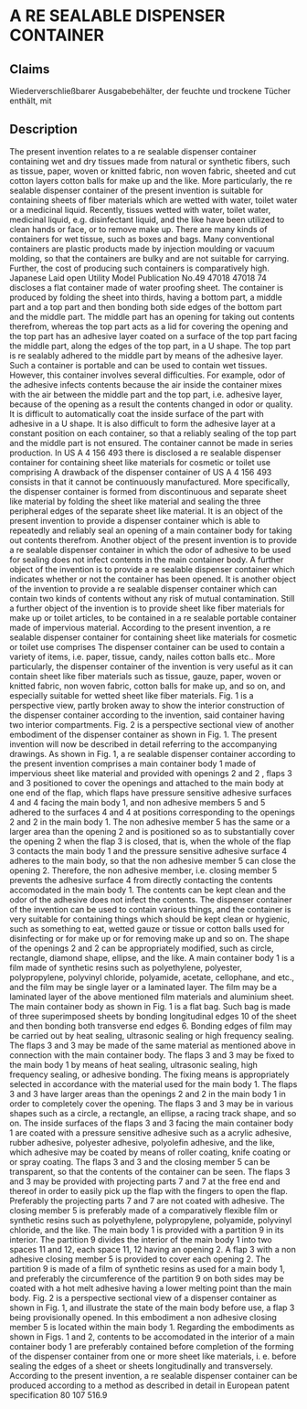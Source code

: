 # A RE SEALABLE DISPENSER CONTAINER

## Claims
Wiederverschließbarer Ausgabebehälter, der feuchte und trockene Tücher enthält, mit

## Description
The present invention relates to a re sealable dispenser container containing wet and dry tissues made from natural or synthetic fibers, such as tissue, paper, woven or knitted fabric, non woven fabric, sheeted and cut cotton layers cotton balls for make up and the like. More particularly, the re sealable dispenser container of the present invention is suitable for containing sheets of fiber materials which are wetted with water, toilet water or a medicinal liquid. Recently, tissues wetted with water, toilet water, medicinal liquid, e.g. disinfectant liquid, and the like have been utilized to clean hands or face, or to remove make up. There are many kinds of containers for wet tissue, such as boxes and bags. Many conventional containers are plastic products made by injection moulding or vacuum molding, so that the containers are bulky and are not suitable for carrying. Further, the cost of producing such containers is comparatively high. Japanese Laid open Utility Model Publication No.49 47018 47018 74 discloses a flat container made of water proofing sheet. The container is produced by folding the sheet into thirds, having a bottom part, a middle part and a top part and then bonding both side edges of the bottom part and the middle part. The middle part has an opening for taking out contents therefrom, whereas the top part acts as a lid for covering the opening and the top part has an adhesive layer coated on a surface of the top part facing the middle part, along the edges of the top part, in a U shape. The top part is re sealably adhered to the middle part by means of the adhesive layer. Such a container is portable and can be used to contain wet tissues. However, this container involves several difficulties. For example, odor of the adhesive infects contents because the air inside the container mixes with the air between the middle part and the top part, i.e. adhesive layer, because of the opening as a result the contents changed in odor or quality. It is difficult to automatically coat the inside surface of the part with adhesive in a U shape. It is also difficult to form the adhesive layer at a constant position on each container, so that a reliably sealing of the top part and the middle part is not ensured. The container cannot be made in series production. In US A 4 156 493 there is disclosed a re sealable dispenser container for containing sheet like materials for cosmetic or toilet use comprising A drawback of the dispenser container of US A 4 156 493 consists in that it cannot be continuously manufactured. More specifically, the dispenser container is formed from discontinuous and separate sheet like material by folding the sheet like material and sealing the three peripheral edges of the separate sheet like material. It is an object of the present invention to provide a dispenser container which is able to repeatedly and reliably seal an opening of a main container body for taking out contents therefrom. Another object of the present invention is to provide a re sealable dispenser container in which the odor of adhesive to be used for sealing does not infect contents in the main container body. A further object of the invention is to provide a re sealable dispenser container which indicates whether or not the container has been opened. It is another object of the invention to provide a re sealable dispenser container which can contain two kinds of contents without any risk of mutual contamination. Still a further object of the invention is to provide sheet like fiber materials for make up or toilet articles, to be contained in a re sealable portable container made of impervious material. According to the present invention, a re sealable dispenser container for containing sheet like materials for cosmetic or toilet use comprises The dispenser container can be used to contain a variety of items, i.e. paper, tissue, candy, nailes cotton balls etc.. More particularly, the dispenser container of the invention is very useful as it can contain sheet like fiber materials such as tissue, gauze, paper, woven or knitted fabric, non woven fabric, cotton balls for make up, and so on, and especially suitable for wetted sheet like fiber materials. Fig. 1 is a perspective view, partly broken away to show the interior construction of the dispenser container according to the invention, said container having two interior compartments. Fig. 2 is a perspective sectional view of another embodiment of the dispenser container as shown in Fig. 1. The present invention will now be described in detail referring to the accompanying drawings. As shown in Fig. 1, a re sealable dispenser container according to the present invention comprises a main container body 1 made of impervious sheet like material and provided with openings 2 and 2 , flaps 3 and 3 positioned to cover the openings and attached to the main body at one end of the flap, which flaps have pressure sensitive adhesive surfaces 4 and 4 facing the main body 1, and non adhesive members 5 and 5 adhered to the surfaces 4 and 4 at positions corresponding to the openings 2 and 2 in the main body 1. The non adhesive member 5 has the same or a larger area than the opening 2 and is positioned so as to substantially cover the opening 2 when the flap 3 is closed, that is, when the whole of the flap 3 contacts the main body 1 and the pressure sensitive adhesive surface 4 adheres to the main body, so that the non adhesive member 5 can close the opening 2. Therefore, the non adhesive member, i.e. closing member 5 prevents the adhesive surface 4 from directly contacting the contents accomodated in the main body 1. The contents can be kept clean and the odor of the adhesive does not infect the contents. The dispenser container of the invention can be used to contain various things, and the container is very suitable for containing things which should be kept clean or hygienic, such as something to eat, wetted gauze or tissue or cotton balls used for disinfecting or for make up or for removing make up and so on. The shape of the openings 2 and 2 can be appropriately modified, such as circle, rectangle, diamond shape, ellipse, and the like. A main container body 1 is a film made of synthetic resins such as polyethylene, polyester, polypropylene, polyvinyl chloride, polyamide, acetate, cellophane, and etc., and the film may be single layer or a laminated layer. The film may be a laminated layer of the above mentioned film materials and aluminium sheet. The main container body as shown in Fig. 1 is a flat bag. Such bag is made of three superimposed sheets by bonding longitudinal edges 10 of the sheet and then bonding both transverse end edges 6. Bonding edges of film may be carried out by heat sealing, ultrasonic sealing or high frequency sealing. The flaps 3 and 3 may be made of the same material as mentioned above in connection with the main container body. The flaps 3 and 3 may be fixed to the main body 1 by means of heat sealing, ultrasonic sealing, high frequency sealing, or adhesive bonding. The fixing means is appropriately selected in accordance with the material used for the main body 1. The flaps 3 and 3 have larger areas than the openings 2 and 2 in the main body 1 in order to completely cover the opening. The flaps 3 and 3 may be in various shapes such as a circle, a rectangle, an ellipse, a racing track shape, and so on. The inside surfaces of the flaps 3 and 3 facing the main container body 1 are coated with a pressure sensitive adhesive such as a acrylic adhesive, rubber adhesive, polyester adhesive, polyolefin adhesive, and the like, which adhesive may be coated by means of roller coating, knife coating or or spray coating. The flaps 3 and 3 and the closing member 5 can be transparent, so that the contents of the container can be seen. The flaps 3 and 3 may be provided with projecting parts 7 and 7 at the free end and thereof in order to easily pick up the flap with the fingers to open the flap. Preferably the projecting parts 7 and 7 are not coated with adhesive. The closing member 5 is preferably made of a comparatively flexible film or synthetic resins such as polyethylene, polypropylene, polyamide, polyvinyl chloride, and the like. The main body 1 is provided with a partition 9 in its interior. The partition 9 divides the interior of the main body 1 into two spaces 11 and 12, each space 11, 12 having an opening 2. A flap 3 with a non adhesive closing member 5 is provided to cover each opening 2. The partition 9 is made of a film of synthetic resins as used for a main body 1, and preferably the circumference of the partition 9 on both sides may be coated with a hot melt adhesive having a lower melting point than the main body. Fig. 2 is a perspective sectional view of a dispenser container as shown in Fig. 1, and illustrate the state of the main body before use, a flap 3 being provisionally opened. In this embodiment a non adhesive closing member 5 is located within the main body 1. Regarding the embodiments as shown in Figs. 1 and 2, contents to be accomodated in the interior of a main container body 1 are preferably contained before completion of the forming of the dispenser container from one or more sheet like materials, i. e. before sealing the edges of a sheet or sheets longitudinally and transversely. According to the present invention, a re sealable dispenser container can be produced according to a method as described in detail in European patent specification 80 107 516.9